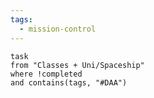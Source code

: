 ```yaml
---
tags:
  - mission-control
---
```


```dataview
task
from "Classes + Uni/Spaceship"
where !completed
and contains(tags, "#DAA")
```
